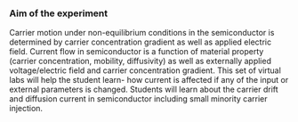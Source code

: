 ### Aim of the experiment
 Carrier motion under non-equilibrium conditions in the semiconductor is determined by carrier concentration gradient as well as applied electric field. Current flow in semiconductor is a function of material property (carrier concentration, mobility, diffusivity) as well as externally applied voltage/electric field and carrier concentration gradient. This set of virtual labs will help the student learn- how current is affected if any of the
 input or external parameters is changed. Students will learn about the carrier drift and diffusion current in semiconductor including small minority carrier injection.